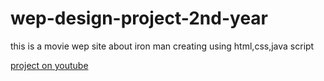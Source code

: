 # wep-design-project-2nd-year
this is a movie wep site about iron man creating using html,css,java script

[project on youtube](https://www.youtube.com/watch?v=jX8hMXjK0f0&t=909s)
